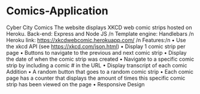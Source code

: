 # Comics-Application

Cyber City Comics
The website displays XKCD web comic strips hosted on Heroku.
Back-end: Express and Node JS /n
Template engine: Handlebars /n
Heroku link: https://xkcdwebcomic.herokuapp.com/ /n
Features:/n
•	Use the xkcd API (see https://xkcd.com/json.html)
•	Display 1 comic strip per page
•	Buttons to navigate to the previous and next comic strip
•	Display the date of when the comic strip was created
•	Navigate to a specific comic strip by including a comic # in the URL
•	Display transcript of each comic
Addition
•	A random button that goes to a random comic strip
•	Each comic page has a counter that displays the amount of times this specific comic strip has been viewed on the page
•	Responsive Design
